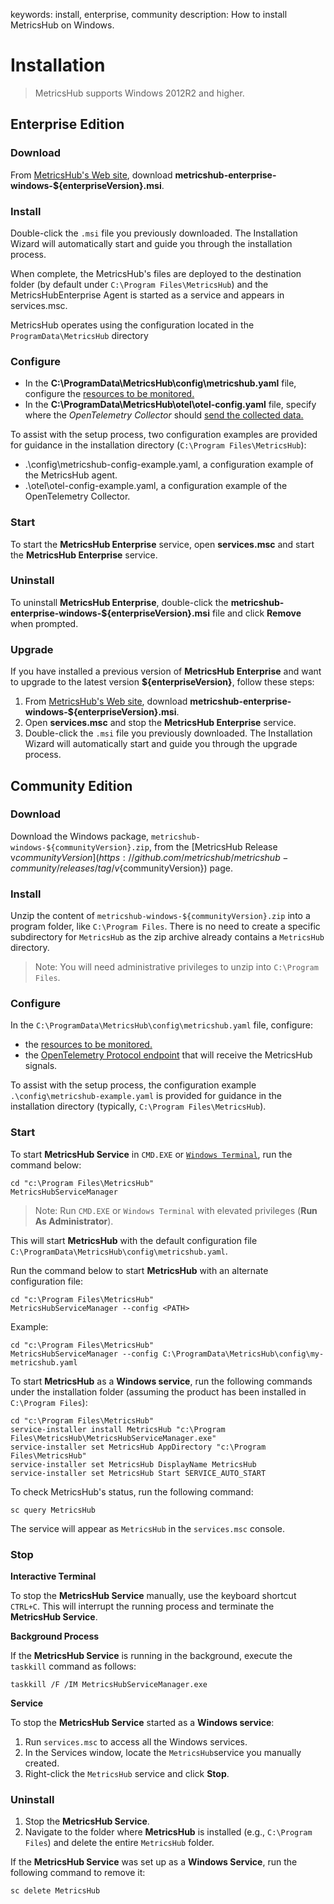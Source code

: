 keywords: install, enterprise, community
description: How to install MetricsHub on Windows.

# Installation

<!-- MACRO{toc|fromDepth=1|toDepth=1|id=toc} -->

> MetricsHub supports Windows 2012R2 and higher.

## Enterprise Edition

### Download

From [MetricsHub's Web site](https://metricshub.com/downloads), download **metricshub-enterprise-windows-${enterpriseVersion}.msi**.

### Install
Double-click the `.msi` file you previously downloaded. The Installation Wizard will automatically start and guide you through the installation process.

When complete, the MetricsHub's files are deployed to the destination folder (by default under `C:\Program Files\MetricsHub`) and the MetricsHubEnterprise Agent is started as a service and appears in services.msc.

MetricsHub operates using the configuration located in the `ProgramData\MetricsHub` directory

### Configure

* In the **C:\ProgramData\MetricsHub\config\metricshub.yaml** file, configure the [resources to be monitored.](../configuration/configure-monitoring.html#configure-resources)
* In the **C:\ProgramData\MetricsHub\otel\otel-config.yaml** file, specify where the _OpenTelemetry Collector_ should [send the collected data.](../configuration/send-telemetry.html#configure-the-otel-collector-28enterprise-edition-29)

To assist with the setup process, two configuration examples are provided for guidance in the installation directory (`C:\Program Files\MetricsHub`):

* .\config\metricshub-config-example.yaml, a configuration example of the MetricsHub agent.
* .\otel\otel-config-example.yaml, a configuration example of the OpenTelemetry Collector.

### Start

To start the **MetricsHub Enterprise** service, open **services.msc** and start the **MetricsHub Enterprise** service.

### Uninstall

To uninstall **MetricsHub Enterprise**, double-click the **metricshub-enterprise-windows-${enterpriseVersion}.msi** file and click **Remove** when prompted.

### Upgrade

If you have installed a previous version of **MetricsHub Enterprise** and want to upgrade to the latest version **${enterpriseVersion}**, follow these steps:

1. From [MetricsHub's Web site](https://metricshub.com/downloads), download **metricshub-enterprise-windows-${enterpriseVersion}.msi**.
2. Open **services.msc** and stop the **MetricsHub Enterprise** service.
3. Double-click the `.msi` file you previously downloaded. The Installation Wizard will automatically start and guide you through the upgrade process.

## Community Edition

### Download

Download the Windows package, `metricshub-windows-${communityVersion}.zip`, from the [MetricsHub Release v${communityVersion}](https://github.com/metricshub/metricshub-community/releases/tag/v${communityVersion}) page.

### Install

Unzip the content of `metricshub-windows-${communityVersion}.zip` into a program folder, like `C:\Program Files`. There is no need to create a specific subdirectory for `MetricsHub` as the zip archive already contains a `MetricsHub` directory.

> Note: You will need administrative privileges to unzip into `C:\Program Files`.

### Configure

In the `C:\ProgramData\MetricsHub\config\metricshub.yaml` file, configure:

* the [resources to be monitored.](../configuration/configure-monitoring.html#configure-resources)
* the [OpenTelemetry Protocol endpoint](../configuration/send-telemetry.html#configure-the-otlp-exporter-28community-edition-29) that will receive the MetricsHub signals.

To assist with the setup process, the configuration example `.\config\metricshub-example.yaml` is provided for guidance in the installation directory (typically, `C:\Program Files\MetricsHub`).

### Start

To start **MetricsHub Service** in `CMD.EXE` or [`Windows Terminal`](https://www.microsoft.com/en-us/p/windows-terminal/9n0dx20hk701?activetab=pivot:overviewtab), run the command below:

```shell-session
cd "c:\Program Files\MetricsHub"
MetricsHubServiceManager
```

> Note: Run `CMD.EXE` or `Windows Terminal` with elevated privileges (**Run As Administrator**).

This will start **MetricsHub** with the default configuration file `C:\ProgramData\MetricsHub\config\metricshub.yaml`.

Run the command below to start **MetricsHub** with an alternate configuration file:

```shell-session
cd "c:\Program Files\MetricsHub"
MetricsHubServiceManager --config <PATH>
```

Example:

```shell-session
cd "c:\Program Files\MetricsHub"
MetricsHubServiceManager --config C:\ProgramData\MetricsHub\config\my-metricshub.yaml
```

To start **MetricsHub** as a **Windows service**, run the following commands under the installation folder (assuming the product has been installed in `C:\Program Files`):

```shell-session
cd "c:\Program Files\MetricsHub"
service-installer install MetricsHub "c:\Program Files\MetricsHub\MetricsHubServiceManager.exe"
service-installer set MetricsHub AppDirectory "c:\Program Files\MetricsHub"
service-installer set MetricsHub DisplayName MetricsHub
service-installer set MetricsHub Start SERVICE_AUTO_START
```

To check MetricsHub's status, run the following command:

```shell-session
sc query MetricsHub
```

The service will appear as `MetricsHub` in the `services.msc` console.

### Stop

**Interactive Terminal**

To stop the **MetricsHub Service** manually, use the keyboard shortcut `CTRL+C`. This will interrupt the running process and terminate the **MetricsHub Service**.

**Background Process**

If the **MetricsHub Service** is running in the background, execute the `taskkill` command as follows:

```batch
taskkill /F /IM MetricsHubServiceManager.exe
```

**Service**

To stop the **MetricsHub Service** started as a **Windows service**:

1. Run `services.msc` to access all the Windows services.
2. In the Services window, locate the `MetricsHub`service you manually created.
3. Right-click the `MetricsHub` service and click **Stop**.

### Uninstall

1. Stop the **MetricsHub Service**.
2. Navigate to the folder where **MetricsHub** is installed (e.g., `C:\Program Files`) and delete the entire `MetricsHub` folder.

If the **MetricsHub Service** was set up as a **Windows Service**, run the following command to remove it:

  ```batch
  sc delete MetricsHub
  ```